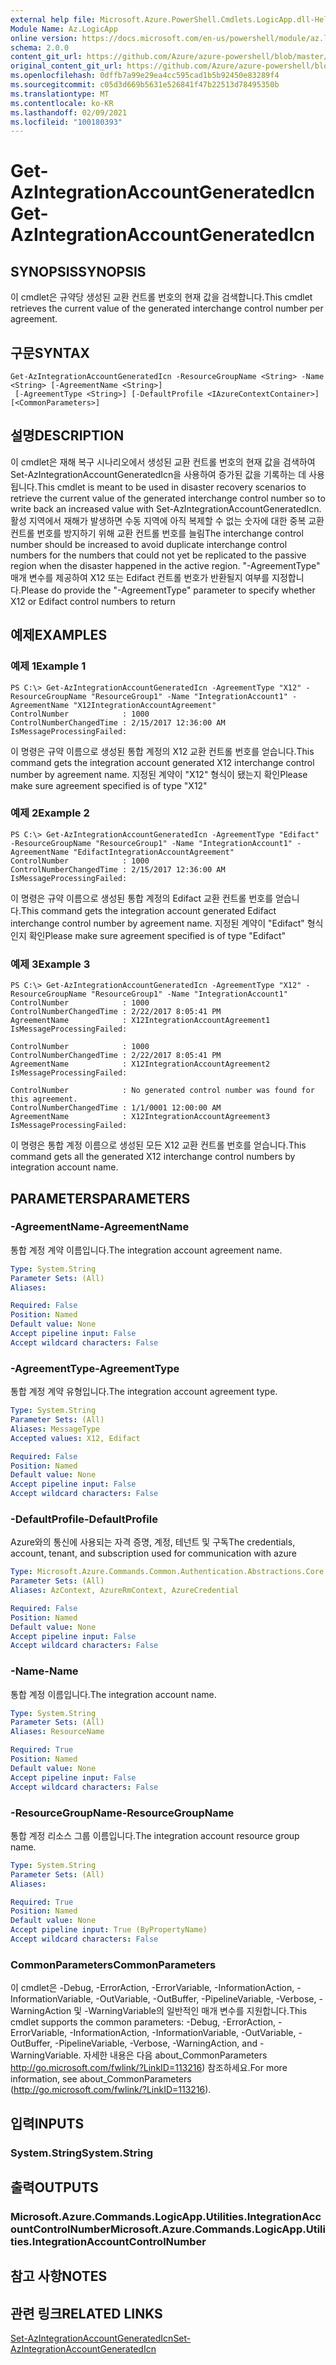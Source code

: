 ```yaml
---
external help file: Microsoft.Azure.PowerShell.Cmdlets.LogicApp.dll-Help.xml
Module Name: Az.LogicApp
online version: https://docs.microsoft.com/en-us/powershell/module/az.logicapp/get-azintegrationaccountgeneratedicn
schema: 2.0.0
content_git_url: https://github.com/Azure/azure-powershell/blob/master/src/LogicApp/LogicApp/help/Get-AzIntegrationAccountGeneratedIcn.md
original_content_git_url: https://github.com/Azure/azure-powershell/blob/master/src/LogicApp/LogicApp/help/Get-AzIntegrationAccountGeneratedIcn.md
ms.openlocfilehash: 0dffb7a99e29ea4cc595cad1b5b92450e83289f4
ms.sourcegitcommit: c05d3d669b5631e526841f47b22513d78495350b
ms.translationtype: MT
ms.contentlocale: ko-KR
ms.lasthandoff: 02/09/2021
ms.locfileid: "100180393"
---
```

# <span data-ttu-id="993dd-101">Get-AzIntegrationAccountGeneratedIcn</span><span class="sxs-lookup"><span data-stu-id="993dd-101">Get-AzIntegrationAccountGeneratedIcn</span></span>

## <span data-ttu-id="993dd-102">SYNOPSIS</span><span class="sxs-lookup"><span data-stu-id="993dd-102">SYNOPSIS</span></span>
<span data-ttu-id="993dd-103">이 cmdlet은 규약당 생성된 교환 컨트롤 번호의 현재 값을 검색합니다.</span><span class="sxs-lookup"><span data-stu-id="993dd-103">This cmdlet retrieves the current value of the generated interchange control number per agreement.</span></span>

## <span data-ttu-id="993dd-104">구문</span><span class="sxs-lookup"><span data-stu-id="993dd-104">SYNTAX</span></span>

```
Get-AzIntegrationAccountGeneratedIcn -ResourceGroupName <String> -Name <String> [-AgreementName <String>]
 [-AgreementType <String>] [-DefaultProfile <IAzureContextContainer>] [<CommonParameters>]
```

## <span data-ttu-id="993dd-105">설명</span><span class="sxs-lookup"><span data-stu-id="993dd-105">DESCRIPTION</span></span>
<span data-ttu-id="993dd-106">이 cmdlet은 재해 복구 시나리오에서 생성된 교환 컨트롤 번호의 현재 값을 검색하여 Set-AzIntegrationAccountGeneratedIcn을 사용하여 증가된 값을 기록하는 데 사용됩니다.</span><span class="sxs-lookup"><span data-stu-id="993dd-106">This cmdlet is meant to be used in disaster recovery scenarios to retrieve the current value of the generated interchange control number so to write back an increased value with Set-AzIntegrationAccountGeneratedIcn.</span></span>
<span data-ttu-id="993dd-107">활성 지역에서 재해가 발생하면 수동 지역에 아직 복제할 수 없는 숫자에 대한 중복 교환 컨트롤 번호를 방지하기 위해 교환 컨트롤 번호를 늘림</span><span class="sxs-lookup"><span data-stu-id="993dd-107">The interchange control number should be increased to avoid duplicate interchange control numbers for the numbers that could not yet be replicated to the passive region when the disaster happened in the active region.</span></span>
<span data-ttu-id="993dd-108">"-AgreementType" 매개 변수를 제공하여 X12 또는 Edifact 컨트롤 번호가 반환될지 여부를 지정합니다.</span><span class="sxs-lookup"><span data-stu-id="993dd-108">Please do provide the "-AgreementType" parameter to specify whether X12 or Edifact control numbers to return</span></span>

## <span data-ttu-id="993dd-109">예제</span><span class="sxs-lookup"><span data-stu-id="993dd-109">EXAMPLES</span></span>

### <span data-ttu-id="993dd-110">예제 1</span><span class="sxs-lookup"><span data-stu-id="993dd-110">Example 1</span></span>
```
PS C:\> Get-AzIntegrationAccountGeneratedIcn -AgreementType "X12" -ResourceGroupName "ResourceGroup1" -Name "IntegrationAccount1" -AgreementName "X12IntegrationAccountAgreement"
ControlNumber            : 1000
ControlNumberChangedTime : 2/15/2017 12:36:00 AM
IsMessageProcessingFailed:
```

<span data-ttu-id="993dd-111">이 명령은 규약 이름으로 생성된 통합 계정의 X12 교환 컨트롤 번호를 얻습니다.</span><span class="sxs-lookup"><span data-stu-id="993dd-111">This command gets the integration account generated X12 interchange control number by agreement name.</span></span> <span data-ttu-id="993dd-112">지정된 계약이 "X12" 형식이 됐는지 확인</span><span class="sxs-lookup"><span data-stu-id="993dd-112">Please make sure agreement specified is of type "X12"</span></span>

### <span data-ttu-id="993dd-113">예제 2</span><span class="sxs-lookup"><span data-stu-id="993dd-113">Example 2</span></span>
```
PS C:\> Get-AzIntegrationAccountGeneratedIcn -AgreementType "Edifact" -ResourceGroupName "ResourceGroup1" -Name "IntegrationAccount1" -AgreementName "EdifactIntegrationAccountAgreement"
ControlNumber            : 1000
ControlNumberChangedTime : 2/15/2017 12:36:00 AM
IsMessageProcessingFailed:
```

<span data-ttu-id="993dd-114">이 명령은 규약 이름으로 생성된 통합 계정의 Edifact 교환 컨트롤 번호를 얻습니다.</span><span class="sxs-lookup"><span data-stu-id="993dd-114">This command gets the integration account generated Edifact interchange control number by agreement name.</span></span> <span data-ttu-id="993dd-115">지정된 계약이 "Edifact" 형식인지 확인</span><span class="sxs-lookup"><span data-stu-id="993dd-115">Please make sure agreement specified is of type "Edifact"</span></span>

### <span data-ttu-id="993dd-116">예제 3</span><span class="sxs-lookup"><span data-stu-id="993dd-116">Example 3</span></span>
```
PS C:\> Get-AzIntegrationAccountGeneratedIcn -AgreementType "X12" -ResourceGroupName "ResourceGroup1" -Name "IntegrationAccount1"
ControlNumber            : 1000
ControlNumberChangedTime : 2/22/2017 8:05:41 PM
AgreementName            : X12IntegrationAccountAgreement1
IsMessageProcessingFailed:

ControlNumber            : 1000
ControlNumberChangedTime : 2/22/2017 8:05:41 PM
AgreementName            : X12IntegrationAccountAgreement2
IsMessageProcessingFailed:

ControlNumber            : No generated control number was found for this agreement.
ControlNumberChangedTime : 1/1/0001 12:00:00 AM
AgreementName            : X12IntegrationAccountAgreement3
IsMessageProcessingFailed:
```

<span data-ttu-id="993dd-117">이 명령은 통합 계정 이름으로 생성된 모든 X12 교환 컨트롤 번호를 얻습니다.</span><span class="sxs-lookup"><span data-stu-id="993dd-117">This command gets all the generated X12 interchange control numbers by integration account name.</span></span>

## <span data-ttu-id="993dd-118">PARAMETERS</span><span class="sxs-lookup"><span data-stu-id="993dd-118">PARAMETERS</span></span>

### <span data-ttu-id="993dd-119">-AgreementName</span><span class="sxs-lookup"><span data-stu-id="993dd-119">-AgreementName</span></span>
<span data-ttu-id="993dd-120">통합 계정 계약 이름입니다.</span><span class="sxs-lookup"><span data-stu-id="993dd-120">The integration account agreement name.</span></span>

```yaml
Type: System.String
Parameter Sets: (All)
Aliases:

Required: False
Position: Named
Default value: None
Accept pipeline input: False
Accept wildcard characters: False
```

### <span data-ttu-id="993dd-121">-AgreementType</span><span class="sxs-lookup"><span data-stu-id="993dd-121">-AgreementType</span></span>
<span data-ttu-id="993dd-122">통합 계정 계약 유형입니다.</span><span class="sxs-lookup"><span data-stu-id="993dd-122">The integration account agreement type.</span></span>

```yaml
Type: System.String
Parameter Sets: (All)
Aliases: MessageType
Accepted values: X12, Edifact

Required: False
Position: Named
Default value: None
Accept pipeline input: False
Accept wildcard characters: False
```

### <span data-ttu-id="993dd-123">-DefaultProfile</span><span class="sxs-lookup"><span data-stu-id="993dd-123">-DefaultProfile</span></span>
<span data-ttu-id="993dd-124">Azure와의 통신에 사용되는 자격 증명, 계정, 테넌트 및 구독</span><span class="sxs-lookup"><span data-stu-id="993dd-124">The credentials, account, tenant, and subscription used for communication with azure</span></span>

```yaml
Type: Microsoft.Azure.Commands.Common.Authentication.Abstractions.Core.IAzureContextContainer
Parameter Sets: (All)
Aliases: AzContext, AzureRmContext, AzureCredential

Required: False
Position: Named
Default value: None
Accept pipeline input: False
Accept wildcard characters: False
```

### <span data-ttu-id="993dd-125">-Name</span><span class="sxs-lookup"><span data-stu-id="993dd-125">-Name</span></span>
<span data-ttu-id="993dd-126">통합 계정 이름입니다.</span><span class="sxs-lookup"><span data-stu-id="993dd-126">The integration account name.</span></span>

```yaml
Type: System.String
Parameter Sets: (All)
Aliases: ResourceName

Required: True
Position: Named
Default value: None
Accept pipeline input: False
Accept wildcard characters: False
```

### <span data-ttu-id="993dd-127">-ResourceGroupName</span><span class="sxs-lookup"><span data-stu-id="993dd-127">-ResourceGroupName</span></span>
<span data-ttu-id="993dd-128">통합 계정 리소스 그룹 이름입니다.</span><span class="sxs-lookup"><span data-stu-id="993dd-128">The integration account resource group name.</span></span>

```yaml
Type: System.String
Parameter Sets: (All)
Aliases:

Required: True
Position: Named
Default value: None
Accept pipeline input: True (ByPropertyName)
Accept wildcard characters: False
```

### <span data-ttu-id="993dd-129">CommonParameters</span><span class="sxs-lookup"><span data-stu-id="993dd-129">CommonParameters</span></span>
<span data-ttu-id="993dd-130">이 cmdlet은 -Debug, -ErrorAction, -ErrorVariable, -InformationAction, -InformationVariable, -OutVariable, -OutBuffer, -PipelineVariable, -Verbose, -WarningAction 및 -WarningVariable의 일반적인 매개 변수를 지원합니다.</span><span class="sxs-lookup"><span data-stu-id="993dd-130">This cmdlet supports the common parameters: -Debug, -ErrorAction, -ErrorVariable, -InformationAction, -InformationVariable, -OutVariable, -OutBuffer, -PipelineVariable, -Verbose, -WarningAction, and -WarningVariable.</span></span> <span data-ttu-id="993dd-131">자세한 내용은 다음 about_CommonParameters http://go.microsoft.com/fwlink/?LinkID=113216) 참조하세요.</span><span class="sxs-lookup"><span data-stu-id="993dd-131">For more information, see about_CommonParameters (http://go.microsoft.com/fwlink/?LinkID=113216).</span></span>

## <span data-ttu-id="993dd-132">입력</span><span class="sxs-lookup"><span data-stu-id="993dd-132">INPUTS</span></span>

### <span data-ttu-id="993dd-133">System.String</span><span class="sxs-lookup"><span data-stu-id="993dd-133">System.String</span></span>

## <span data-ttu-id="993dd-134">출력</span><span class="sxs-lookup"><span data-stu-id="993dd-134">OUTPUTS</span></span>

### <span data-ttu-id="993dd-135">Microsoft.Azure.Commands.LogicApp.Utilities.IntegrationAccountControlNumber</span><span class="sxs-lookup"><span data-stu-id="993dd-135">Microsoft.Azure.Commands.LogicApp.Utilities.IntegrationAccountControlNumber</span></span>

## <span data-ttu-id="993dd-136">참고 사항</span><span class="sxs-lookup"><span data-stu-id="993dd-136">NOTES</span></span>

## <span data-ttu-id="993dd-137">관련 링크</span><span class="sxs-lookup"><span data-stu-id="993dd-137">RELATED LINKS</span></span>

[<span data-ttu-id="993dd-138">Set-AzIntegrationAccountGeneratedIcn</span><span class="sxs-lookup"><span data-stu-id="993dd-138">Set-AzIntegrationAccountGeneratedIcn</span></span>](./Set-AzIntegrationAccountGeneratedIcn.md)

